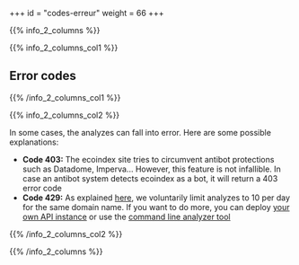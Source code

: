 +++
id = "codes-erreur"
weight = 66
+++

{{% info_2_columns %}}

{{% info_2_columns_col1 %}}

## Error codes

{{% /info_2_columns_col1 %}}

{{% info_2_columns_col2 %}}

In some cases, the analyzes can fall into error. Here are some possible explanations:

- **Code 403:** The ecoindex site tries to circumvent antibot protections such as Datadome, Imperva... However, this feature is not infallible. In case an antibot system detects ecoindex as a bot, it will return a 403 error code
- **Code 429:** As explained [here](#points-important), we voluntarily limit analyzes to 10 per day for the same domain name. If you want to do more, you can deploy [your own API instance](https://github.com/cnumr/EcoIndex_python/tree/main/projects/ecoindex_api#readme) or use the [command line analyzer tool](https://github.com/cnumr/EcoIndex_python/tree/main/projects/ecoindex_cli#readme)

{{% /info_2_columns_col2 %}}

{{% /info_2_columns %}}
